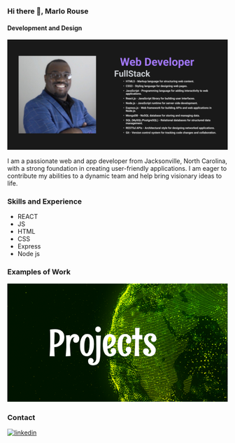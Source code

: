 ### Hi there 👋, Marlo Rouse
#### Development and Design
![Development and Design](https://github.com/Panthers217/Panthers217/blob/main/Marlo's%20Banner.png)

I am a passionate web and app developer from Jacksonville, North Carolina, with a strong foundation in creating user-friendly applications.
 I am eager to contribute my abilities to a dynamic team and help bring visionary ideas to life.

### Skills and Experience
* REACT 
* JS 
* HTML 
* CSS 
* Express 
* Node js

### Examples of Work
[<img src="https://github.com/Panthers217/Panthers217/blob/main/Marlo's%20project%20banner.png"/>](https://marlorouse-dev-portfolio.netlify.app)


 

### Contact
[<img src='https://cdn.jsdelivr.net/npm/simple-icons@3.0.1/icons/linkedin.svg' alt='linkedin' height='40'>](https://linkedin.com/in/marlo-rouse-80125b23b) 


 

<!-- [![Anurag's GitHub stats](https://github-readme-stats.vercel.app/api?username=Panthers217)](https://github.com/anuraghazra/github-readme-stats) -->

<!--
**Panthers217/Panthers217** is a ✨ _special_ ✨ repository because its `README.md` (this file) appears on your GitHub profile.

Here are some ideas to get you started:

- 🔭 I’m currently working on ...
- 🌱 I’m currently learning ...
- 👯 I’m looking to collaborate on ...
- 🤔 I’m looking for help with ...
- 💬 Ask me about ...
- 📫 How to reach me: ...
- 😄 Pronouns: ...
- ⚡ Fun fact: ...
-->
